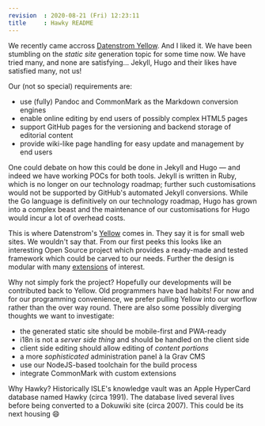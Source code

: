 ```yaml
---
revision  : 2020-08-21 (Fri) 12:23:11
title     : Hawky README
---
```


We recently came accross [Datenstrom Yellow][yellow]. And I liked it. We have been stumbling on the _static site_ generation
topic for some time now. We have tried many, and none are satisfying... Jekyll, Hugo and their likes have satisfied many, not us!

Our (not so special) requirements are:

  - use (fully) Pandoc and CommonMark as the Markdown conversion engines
  - enable online editing by end users of possibly complex HTML5 pages
  - support GitHub pages for the versioning and backend storage of editorial content
  - provide wiki-like page handling for easy update and management by end users

One could debate on how this could be done in Jekyll and Hugo — and indeed we have working POCs for both tools. Jekyll is written
in Ruby, which is no longer on our technology roadmap; further such customisations would not be supported by GitHub's automated
Jekyll conversions. While the Go language is definitively on our technology roadmap, Hugo has grown into a complex beast and the
maintenance of our customisations for Hugo would incur a lot of overhead costs.

This is where Datenstrom's [Yellow][] comes in. They say it is for small web sites. We wouldn't say that. From our first peeks
this looks like an interesting Open Source project which provides a ready-made and tested framework which could be carved to our
needs. Further the design is modular with many [extensions][] of interest.

Why not simply fork the project? Hopefully our developments will be contributed back to Yellow. Old programmers have bad habits!
For now and for our programming convenience, we prefer pulling Yellow into our worflow rather than the over way round. There are
also some possibly diverging thoughts we want to investigate:

  - the generated static site should be mobile-first and PWA-ready
  - i18n is not a _server side thing_ and should be handled on the client side
  - client side editing should allow editing of _content portions_
  - a more _sophisticated_ administration panel à la Grav CMS
  - use our NodeJS-based toolchain for the build process
  - integrate CommonMark with custom extensions

Why Hawky? Historically ISLE's knowledge vault was an Apple HyperCard database named Hawky (circa 1991). The database lived
several lives before being converted to a Dokuwiki site (circa 2007). This could be its next housing :smile:

  [yellow]: https://github.com/datenstrom/yellow
  [extensions]: https://github.com/datenstrom/yellow-extensions
